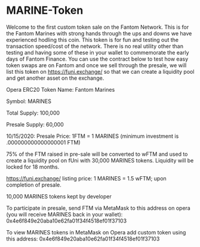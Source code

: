 # MARINE-Token

Welcome to the first custom token sale on the Fantom Network. This is for the Fantom Marines with strong hands through the ups and downs we have experienced hodling this coin. This token is for fun and testing out the transaction speed/cost of the network. There is no real utility other than testing and having some of these in your wallet to commemorate the early days of Fantom Finance. You can use the contract below to test how easy token swaps are on Fantom and once we sell through the presale, we will list this token on https://funi.exchange/ so that we can create a liquidity pool and get another asset on the exchange. 

Opera ERC20 Token Name: Fantom Marines

Symbol: MARINES

Total Supply: 100,000

Presale Supply: 60,000

10/15/2020: Presale Price: 1FTM = 1 MARINES (minimum investment is .000000000000000001 FTM)

75% of the FTM raised in pre-sale will be converted to wFTM and used to create a liquidity pool on fUni with 30,000 MARINES tokens. Liquidity will be locked for 18 months.

https://funi.exchange/ listing price: 1 MARINES = 1.5 wFTM; upon completion of presale. 

10,000 MARINES tokens kept by developer

To participate in presale, send FTM via MetaMask to this address on opera (you will receive MARINES back in your wallet): 0x4e6f849e20aba10e62fa01f34f4518ef01f37103

To view MARINES tokens in MetaMask on Opera add custom token using this address: 0x4e6f849e20aba10e62fa01f34f4518ef01f37103
